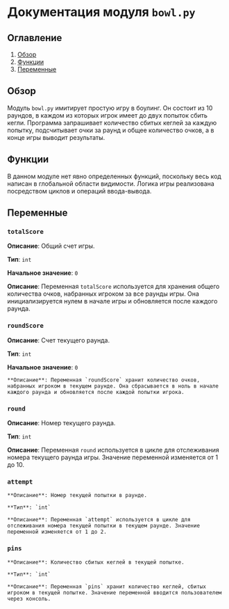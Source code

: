 # Документация модуля `bowl.py`

## Оглавление
1. [Обзор](#обзор)
2. [Функции](#функции)
3. [Переменные](#переменные)

## Обзор
Модуль `bowl.py` имитирует простую игру в боулинг. Он состоит из 10 раундов, в каждом из которых игрок имеет до двух попыток сбить кегли. Программа запрашивает количество сбитых кеглей за каждую попытку, подсчитывает очки за раунд и общее количество очков, а в конце игры выводит результаты.

## Функции
В данном модуле нет явно определенных функций, поскольку весь код написан в глобальной области видимости. Логика игры реализована посредством циклов и операций ввода-вывода.

## Переменные
### `totalScore`
   
   **Описание**: Общий счет игры.

   **Тип**: `int`

   **Начальное значение**: `0`

   **Описание**: Переменная `totalScore` используется для хранения общего количества очков, набранных игроком за все раунды игры. Она инициализируется нулем в начале игры и обновляется после каждого раунда.

### `roundScore`
  
   **Описание**: Счет текущего раунда.

   **Тип**: `int`

   **Начальное значение**: `0`

    **Описание**: Переменная `roundScore` хранит количество очков, набранных игроком в текущем раунде. Она сбрасывается в ноль в начале каждого раунда и обновляется после каждой попытки игрока.

### `round`
   
   **Описание**: Номер текущего раунда.

   **Тип**: `int`

   **Описание**: Переменная `round` используется в цикле для отслеживания номера текущего раунда игры. Значение переменной изменяется от 1 до 10.

### `attempt`

    **Описание**: Номер текущей попытки в раунде.

    **Тип**: `int`

    **Описание**: Переменная `attempt` используется в цикле для отслеживания номера текущей попытки в текущем раунде. Значение переменной изменяется от 1 до 2.

### `pins`

    **Описание**: Количество сбитых кеглей в текущей попытке.

    **Тип**: `int`

    **Описание**: Переменная `pins` хранит количество кеглей, сбитых игроком в текущей попытке. Значение переменной вводится пользователем через консоль.